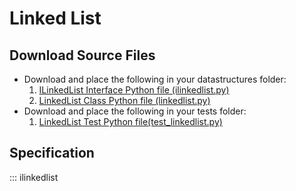 # Linked List

## Download Source Files 

- Download and place the following in your datastructures folder:
    1. [ILinkedList Interface Python file (ilinkedlist.py)](../ilinkedlist.py)
    2. [LinkedList Class Python file (linkedlist.py)](../linkedlist.py)
- Download and place the following in your tests folder:
    1. [LinkedList Test Python file(test_linkedlist.py)](../test_linkedlist.py)

## Specification

::: ilinkedlist
